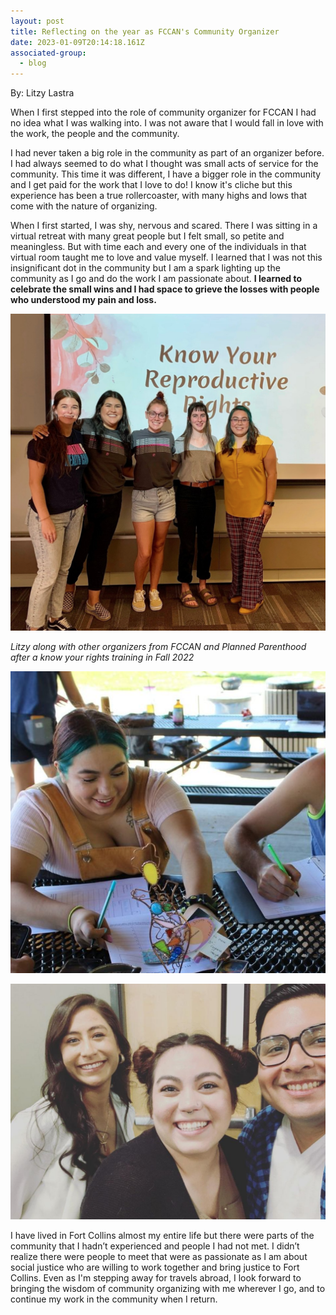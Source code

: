 ```yaml
---
layout: post
title: Reflecting on the year as FCCAN's Community Organizer
date: 2023-01-09T20:14:18.161Z
associated-group:
  - blog
---
```

By: Litzy Lastra

When I first stepped into the role of community organizer for FCCAN I had no idea what I was walking into. I was not aware that I would fall in love with the work, the people and the community. 

I had never taken a big role in the community as part of an organizer before. I had always seemed to do what I thought was small acts of service for the community. This time it was different, I have a bigger role in the community and I get paid for the work that I love to do! I know it's cliche but this experience has been a true rollercoaster, with many highs and lows that come with the nature of organizing. 

When I first started, I was shy, nervous and scared. There I was sitting in a virtual retreat with many great people but I felt small, so petite and meaningless. But with time each and every one of the individuals in that virtual room taught me to love and value myself. I learned that I was not this insignificant dot in the community but I am a spark lighting up the community as I go and do the work I am passionate about. **I learned to celebrate the small wins and I had space to grieve the losses with people who understood my pain and loss.** 

![](/media/screen-shot-2023-01-09-at-1.17.33-pm.png)

*Litzy along with other organizers from FCCAN and Planned Parenthood after a know your rights training in Fall 2022*

![](/media/screen-shot-2023-01-09-at-1.18.27-pm.png)

![](/media/screen-shot-2023-01-09-at-1.19.18-pm.png)

I have lived in Fort Collins almost my entire life but there were parts of the community that I hadn’t experienced and people I had not met. I didn’t realize there were people to meet that were as passionate as I am about social justice who are willing to work together and bring justice to Fort Collins. Even as I'm stepping away for travels abroad, I look forward to bringing the wisdom of community organizing with me wherever I go, and to continue my work in the community when I return.
